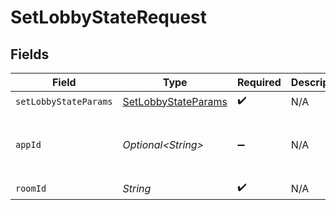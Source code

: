 # SetLobbyStateRequest


## Fields

| Field                                                             | Type                                                              | Required                                                          | Description                                                       | Example                                                           |
| ----------------------------------------------------------------- | ----------------------------------------------------------------- | ----------------------------------------------------------------- | ----------------------------------------------------------------- | ----------------------------------------------------------------- |
| `setLobbyStateParams`                                             | [SetLobbyStateParams](../../models/shared/SetLobbyStateParams.md) | :heavy_check_mark:                                                | N/A                                                               |                                                                   |
| `appId`                                                           | *Optional\<String>*                                               | :heavy_minus_sign:                                                | N/A                                                               | app-af469a92-5b45-4565-b3c4-b79878de67d2                          |
| `roomId`                                                          | *String*                                                          | :heavy_check_mark:                                                | N/A                                                               | 2swovpy1fnunu                                                     |